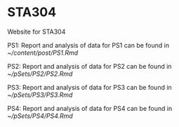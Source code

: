 # STA304

Website for STA304

PS1: Report and analysis of data for PS1 can be found in *~/content/post/PS1.Rmd*

PS2: Report and analysis of data for PS2 can be found in *~/pSets/PS2/PS2.Rmd*

PS3: Report and analysis of data for PS3 can be found in *~/pSets/PS3/PS3.Rmd*

PS4: Report and analysis of data for PS4 can be found in *~/pSets/PS4/PS4.Rmd*
